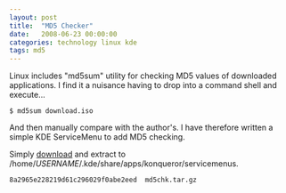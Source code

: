 ```yaml
---
layout: post
title:  "MD5 Checker"
date:   2008-06-23 00:00:00
categories: technology linux kde
tags: md5
---
```


Linux includes "md5sum" utility for checking MD5 values of downloaded applications.  I find it a nuisance having to drop into a command shell and execute...

    $ md5sum download.iso

And then manually compare with the author's.  I have therefore written a simple KDE ServiceMenu to add MD5 checking.

Simply [download] and extract to /home/*USERNAME*/.kde/share/apps/konqueror/servicemenus.

    8a2965e228219d61c296029f0abe2eed  md5chk.tar.gz

[download]: https://github.com/chrisjrob/chrisjrob.github.io/blob/master/downloads/md5chk.tar.gz
